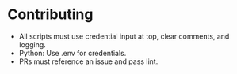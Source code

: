 # Contributing

- All scripts must use credential input at top, clear comments, and logging.
- Python: Use .env for credentials.
- PRs must reference an issue and pass lint.
